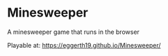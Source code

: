 # Minesweeper

A minesweeper game that runs in the browser

Playable at: https://eggerth19.github.io/Minesweeper/
